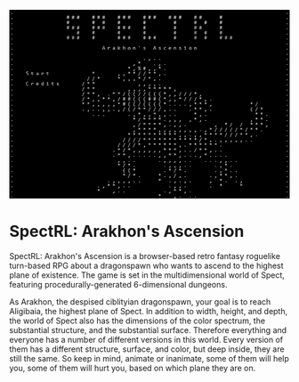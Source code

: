![main](https://raw.githubusercontent.com/kosinaz/spectrl/master/misc/menu.png)

# SpectRL: Arakhon's Ascension

SpectRL: Arakhon's Ascension is a browser-based retro fantasy roguelike turn-based RPG about a dragonspawn who wants to ascend to the highest plane of existence. The game is set in the multidimensional world of Spect, featuring procedurally-generated 6-dimensional dungeons.

As Arakhon, the despised ciblityian dragonspawn, your goal is to reach Aligibaia, the highest plane of Spect. In addition to width, height, and depth, the world of Spect also has the dimensions of the color spectrum, the substantial structure, and the substantial surface. Therefore everything and everyone has a number of different versions in this world. Every version of them has a different structure, surface, and color, but deep inside, they are still the same. So keep in mind, animate or inanimate, some of them will help you, some of them will hurt you, based on which plane they are on.
